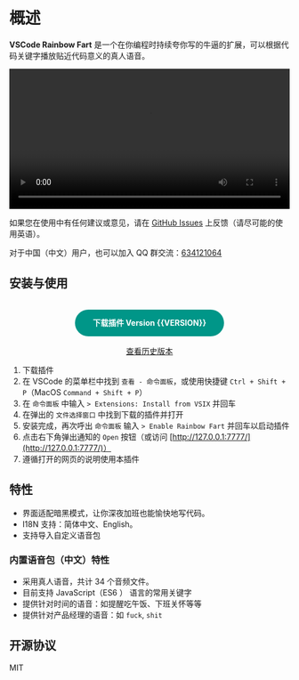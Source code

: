 # 概述

**VSCode Rainbow Fart** 是一个在你编程时持续夸你写的牛逼的扩展，可以根据代码关键字播放贴近代码意义的真人语音。

<Note label="演示视频">

<video src="https://saekiraku.oss-cn-beijing.aliyuncs.com/github/vscode-rainbow-fart/showoff-1.mp4" controls width="100%"></video>

</Note>

<Note label="Tips">

如果您在使用中有任何建议或意见，请在 [GitHub Issues](https://github.com/saekiraku/vscode-rainbow-fart/issues) 上反馈（请尽可能的使用英语）。

对于中国（中文）用户，也可以加入 QQ 群交流：[634121064](https://jq.qq.com/?_wv=1027&k=5lH8p4c)

</Note>

## 安装与使用

<center>
    <a :href="URL_PREFIX + '/releases/rainbow-fart-' + VERSION + '.vsix'" class="download">下载插件 Version {{VERSION}}</a>
    <br>
    <a href="https://github.com/saekiraku/vscode-rainbow-fart/releases">查看历史版本</a>
    <!-- <a href="https://github.com/saekiraku/vscode-rainbow-fart/releases">查找更多语音包</a> -->
</center>

<style>
.download {
    background: #009688;
    text-align: center;
    color: #FFF;
    font-weight: bolder;
    display: inline-block;
    padding: 0px 32px;
    margin: 16px 0px;
    line-height: 48px;
    border-radius: 48px;
}
.download:hover {
    text-decoration: none !important;
    opacity: 0.75;
}
</style>

1. 下载插件
2. 在 VSCode 的菜单栏中找到 `查看 - 命令面板`，或使用快捷键 `Ctrl + Shift + P`（MacOS `Command + Shift + P`）
3. 在 `命令面板` 中输入 `> Extensions: Install from VSIX` 并回车
4. 在弹出的 `文件选择窗口` 中找到下载的插件并打开
5. 安装完成，再次呼出 `命令面板` 输入 `> Enable Rainbow Fart` 并回车以启动插件
6. 点击右下角弹出通知的 `Open` 按钮（或访问 [http://127.0.0.1:7777/](http://127.0.0.1:7777/)）
7. 遵循打开的网页的说明使用本插件

## 特性

* 界面适配暗黑模式，让你深夜加班也能愉快地写代码。
* I18N 支持：简体中文、English。
* 支持导入自定义语音包

### 内置语音包（中文）特性

* 采用真人语音，共计 34 个音频文件。
* 目前支持 JavaScript（ES6 ） 语言的常用关键字
* 提供针对时间的语音：如提醒吃午饭、下班关怀等等
* 提供针对产品经理的语音：如 `fuck`, `shit`

## 开源协议

MIT
